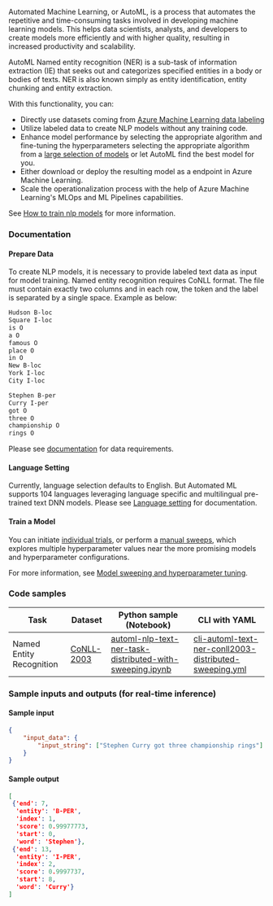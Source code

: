 Automated Machine Learning, or AutoML, is a process that automates the repetitive and time-consuming tasks involved in developing machine learning models. This helps data scientists, analysts, and developers to create models more efficiently and with higher quality, resulting in increased productivity and scalability.

AutoML Named entity recognition (NER) is a sub-task of information extraction (IE) that seeks out and categorizes specified entities in a body or bodies of texts. NER is also known simply as entity identification, entity chunking and entity extraction.

With this functionality, you can:
* Directly use datasets coming from [Azure Machine Learning data labeling](https://learn.microsoft.com/azure/machine-learning/how-to-create-text-labeling-projects?view=azureml-api-2)
* Utilize labeled data to create NLP models without any training code.
* Enhance model performance by selecting the appropriate algorithm and fine-tuning the hyperparameters selecting the appropriate algorithm from a [large selection of models](https://learn.microsoft.com/azure/machine-learning/how-to-auto-train-nlp-models?view=azureml-api-2&tabs=cli#supported-model-algorithms) or let AutoML find the best model for you.
* Either download or deploy the resulting model as a endpoint in Azure Machine Learning.
* Scale the operationalization process with the help of Azure Machine Learning's MLOps and ML Pipelines capabilities.

See [How to train nlp models](https://learn.microsoft.com/azure/machine-learning/how-to-auto-train-nlp-models?view=azureml-api-2&tabs=cli) for more information.

### Documentation

#### Prepare Data
To create NLP models, it is necessary to provide labeled text data as input for model training. Named entity recognition requires CoNLL format. The file must contain exactly two columns and in each row, the token and the label is separated by a single space. Example as below:

```txt
Hudson B-loc
Square I-loc
is O
a O
famous O
place O
in O
New B-loc
York I-loc
City I-loc

Stephen B-per
Curry I-per
got O
three O
championship O
rings O
```

Please see [documentation](https://learn.microsoft.com/azure/machine-learning/how-to-auto-train-nlp-models?view=azureml-api-2&tabs=python#named-entity-recognition-ner) for data requirements.

#### Language Setting

Currently, language selection defaults to English. But Automated ML supports 104 languages leveraging language specific and multilingual pre-trained text DNN models. Please see [Language setting](https://learn.microsoft.com/en-us/azure/machine-learning/how-to-auto-train-nlp-models?view=azureml-api-2&tabs=python#language-settings) for documentation.

#### Train a Model

You can initiate [individual trials](https://learn.microsoft.com/en-us/azure/machine-learning/how-to-auto-train-nlp-models?view=azureml-api-2&tabs=cli#data-validation), or perform a [manual sweeps](https://learn.microsoft.com/en-us/azure/machine-learning/how-to-auto-train-nlp-models?view=azureml-api-2&tabs=python#model-sweeping-and-hyperparameter-tuning-preview), which explores multiple hyperparameter values near the more promising models and hyperparameter configurations. 

For more information, see [Model sweeping and hyperparameter tuning](https://learn.microsoft.com/en-us/azure/machine-learning/how-to-auto-train-nlp-models?view=azureml-api-2&tabs=python#model-sweeping-and-hyperparameter-tuning-preview).

### Code samples


Task|Dataset|Python sample (Notebook)|CLI with YAML
|---|--|--|--|
Named Entity Recognition|[CoNLL-2003](https://www.kaggle.com/datasets/alaakhaled/conll003-englishversion?select=valid.txt)|<a href="https://github.com/Azure/azureml-examples/blob/main/sdk/python/jobs/automl-standalone-jobs/automl-nlp-text-named-entity-recognition-task-distributed-sweeping/automl-nlp-text-ner-task-distributed-with-sweeping.ipynb" target="_blank">automl-nlp-text-ner-task-distributed-with-sweeping.ipynb</a>|<a href="https://github.com/Azure/azureml-examples/blob/main/cli/jobs/automl-standalone-jobs/cli-automl-text-ner-conll-distributed-sweeping/cli-automl-text-ner-conll2003-distributed-sweeping.yml" target="_blank">cli-automl-text-ner-conll2003-distributed-sweeping.yml
</a>



### Sample inputs and outputs (for real-time inference)

#### Sample input

```json
{
    "input_data": {
        "input_string": ["Stephen Curry got three championship rings"]
    }
}
```

#### Sample output

```json
[
 {'end': 7,
  'entity': 'B-PER',
  'index': 1,
  'score': 0.99977773,
  'start': 0,
  'word': 'Stephen'},
 {'end': 13,
  'entity': 'I-PER',
  'index': 2,
  'score': 0.9997737,
  'start': 8,
  'word': 'Curry'}
]
```